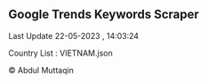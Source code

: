 

## Google Trends Keywords Scraper 
 
Last Update 22-05-2023 , 14:03:24

Country List :
VIETNAM.json



© Abdul Muttaqin 
